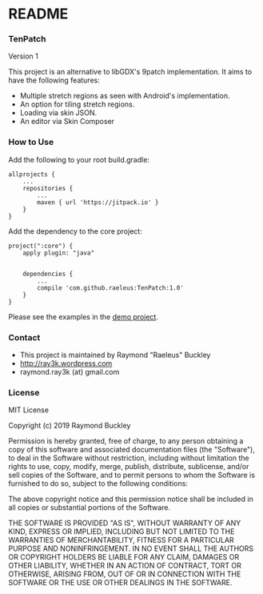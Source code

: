 # README #

### TenPatch ###

Version 1

This project is an alternative to libGDX's 9patch implementation. It aims to have the following features:

* Multiple stretch regions as seen with Android's implementation.
* An option for tiling stretch regions.
* Loading via skin JSON.
* An editor via Skin Composer

### How to Use ###

Add the following to your root build.gradle:

```
allprojects {
    ...
    repositories {
        ...
        maven { url 'https://jitpack.io' }
    }
}
```

Add the dependency to the core project:

```
project(":core") {
    apply plugin: "java"


    dependencies {
        ...
        compile 'com.github.raeleus:TenPatch:1.0'
    }
}
```

Please see the examples in the [demo project](https://github.com/raeleus/TenPatch/tree/master/demo/src/com/ray3k/tenpatch/demo/desktop).

### Contact ###

* This project is maintained by Raymond "Raeleus" Buckley
* http://ray3k.wordpress.com
* raymond.ray3k (at) gmail.com

### License ###
MIT License

Copyright (c) 2019 Raymond Buckley

Permission is hereby granted, free of charge, to any person obtaining a copy
of this software and associated documentation files (the "Software"), to deal
in the Software without restriction, including without limitation the rights
to use, copy, modify, merge, publish, distribute, sublicense, and/or sell
copies of the Software, and to permit persons to whom the Software is
furnished to do so, subject to the following conditions:

The above copyright notice and this permission notice shall be included in all
copies or substantial portions of the Software.

THE SOFTWARE IS PROVIDED "AS IS", WITHOUT WARRANTY OF ANY KIND, EXPRESS OR
IMPLIED, INCLUDING BUT NOT LIMITED TO THE WARRANTIES OF MERCHANTABILITY,
FITNESS FOR A PARTICULAR PURPOSE AND NONINFRINGEMENT. IN NO EVENT SHALL THE
AUTHORS OR COPYRIGHT HOLDERS BE LIABLE FOR ANY CLAIM, DAMAGES OR OTHER
LIABILITY, WHETHER IN AN ACTION OF CONTRACT, TORT OR OTHERWISE, ARISING FROM,
OUT OF OR IN CONNECTION WITH THE SOFTWARE OR THE USE OR OTHER DEALINGS IN THE
SOFTWARE.

